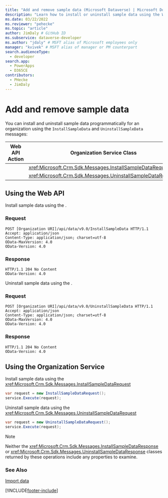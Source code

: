 ```yaml
---
title: "Add and remove sample data (Microsoft Dataverse) | Microsoft Docs" # Intent and product brand in a unique string of 43-59 chars including spaces
description: "Learn how to install or uninstall sample data using the Web API or Organization service." # 115-145 characters including spaces. This abstract displays in the search result.
ms.date: 03/22/2022
ms.reviewer: "pehecke"
ms.topic: "article"
author: JimDaly # GitHub ID
ms.subservice: dataverse-developer
ms.author: "jdaly" # MSFT alias of Microsoft employees only
manager: "kvivek" # MSFT alias of manager or PM counterpart
search.audienceType: 
  - developer
search.app: 
  - PowerApps
  - D365CE
contributors:
  - PHecke
  - JimDaly
---
```


# Add and remove sample data

You can install and uninstall sample data programmatically for an organization using the `InstallSampleData` and  `UninstallSampleData` messages:

|Web API Action |Organization Service Class|
|--|--|
|<xref href="Microsoft.Dynamics.CRM.InstallSampleData?text=InstallSampleData Action" /> |<xref:Microsoft.Crm.Sdk.Messages.InstallSampleDataRequest>|
|<xref href="Microsoft.Dynamics.CRM.UninstallSampleData?text=UninstallSampleData Action" />|<xref:Microsoft.Crm.Sdk.Messages.UninstallSampleDataRequest>|

## Using the Web API

Install sample data using the <xref href="Microsoft.Dynamics.CRM.InstallSampleData?text=InstallSampleData Action" />.

### Request

```http
POST [Organization URI]/api/data/v9.0/InstallSampleData HTTP/1.1
Accept: application/json
Content-Type: application/json; charset=utf-8
OData-MaxVersion: 4.0
OData-Version: 4.0
```
### Response

```http
HTTP/1.1 204 No Content
OData-Version: 4.0
```

Uninstall sample data using the <xref href="Microsoft.Dynamics.CRM.UninstallSampleData?text=UninstallSampleData Action" />.

### Request

```http
POST [Organization URI]/api/data/v9.0/UninstallSampleData HTTP/1.1
Accept: application/json
Content-Type: application/json; charset=utf-8
OData-MaxVersion: 4.0
OData-Version: 4.0
```
### Response

```http
HTTP/1.1 204 No Content
OData-Version: 4.0
```

## Using the Organization Service

Install sample data using the <xref:Microsoft.Crm.Sdk.Messages.InstallSampleDataRequest>

```csharp
var request = new InstallSampleDataRequest();
service.Execute(request);
```

Uninstall sample data using the <xref:Microsoft.Crm.Sdk.Messages.UninstallSampleDataRequest>

```csharp
var request = new UninstallSampleDataRequest();
service.Execute(request);
```

> [!NOTE]
> Neither the <xref:Microsoft.Crm.Sdk.Messages.InstallSampleDataResponse> or <xref:Microsoft.Crm.Sdk.Messages.UninstallSampleDataResponse> classes returned by these operations include any properties to examine.

### See Also

[Import data](import-data.md)

[!INCLUDE[footer-include](../../includes/footer-banner.md)]